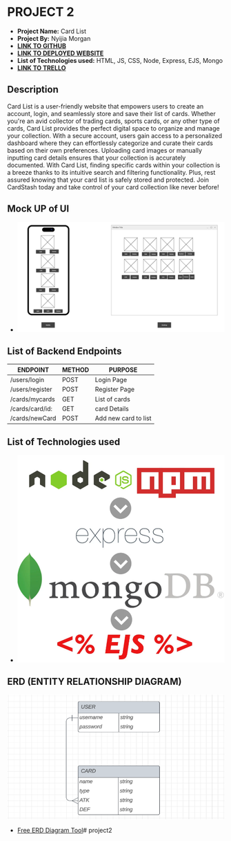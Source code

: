 # PROJECT 2

- **Project Name:** Card List
- **Project By:**   Nyijia Morgan
- [**LINK TO GITHUB**](https://github.com/nmorgan24/project2)
- [**LINK TO DEPLOYED WEBSITE**](https://project2-q0f5.onrender.com)
- **List of Technologies used:** HTML, JS, CSS, Node, Express, EJS, Mongo
- [**LINK TO TRELLO**](http://www.render.com)

## Description

Card List is a user-friendly website that empowers users to create an account, login, and seamlessly store and save their list of cards. Whether you're an avid collector of trading cards, sports cards, or any other type of cards, Card List provides the perfect digital space to organize and manage your collection. With a secure account, users gain access to a personalized dashboard where they can effortlessly categorize and curate their cards based on their own preferences. Uploading card images or manually inputting card details ensures that your collection is accurately documented. With Card List, finding specific cards within your collection is a breeze thanks to its intuitive search and filtering functionality. Plus, rest assured knowing that your card list is safely stored and protected. Join CardStash today and take control of your card collection like never before!

## Mock UP of UI

- ![Desktop View & Mobile View](./images/Screenshot%202023-07-09%20110102.png)


## List of Backend Endpoints

| ENDPOINT | METHOD | PURPOSE |
|----------|--------|---------|
|/users/login | POST | Login Page |
|/users/register | POST | Register Page |
|/cards/mycards | GET | List of cards |
|/cards/card/id: | GET | card Details |
|/cards/newCard | POST | Add new card to list |


## List of Technologies used

- ![List of Technologies used](./images/3c11b3fbe6033bf2aab58db812d283bcb24ddd1f.webp)



## ERD (ENTITY RELATIONSHIP DIAGRAM)

![PICTURE OF ERD](./images/Screenshot%202023-07-09%20114227.png)

- [Free ERD Diagram Tool](https://dbdiagram.io/home)# project2
